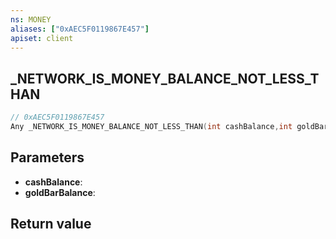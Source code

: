 ```yaml
---
ns: MONEY
aliases: ["0xAEC5F0119867E457"]
apiset: client
---
```

## _NETWORK_IS_MONEY_BALANCE_NOT_LESS_THAN

```c
// 0xAEC5F0119867E457
Any _NETWORK_IS_MONEY_BALANCE_NOT_LESS_THAN(int cashBalance,int goldBarBalance);
```


## Parameters
* **cashBalance**:
* **goldBarBalance**:

## Return value